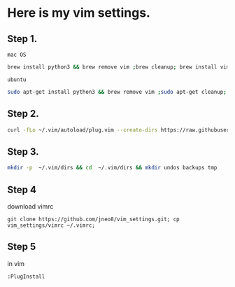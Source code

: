 # Here is my vim settings.


## Step 1.

`mac OS`

```bash
brew install python3 && brew remove vim ;brew cleanup; brew install vim --with-python3 --without-python --with-ruby --with-override-system-vi
```

`ubuntu`

```bash
sudo apt-get install python3 && brew remove vim ;sudo apt-get cleanup; sudo apt-get install vim; sudo apt-get install vim-nox;
```

## Step 2.

```bash
curl -fLo ~/.vim/autoload/plug.vim --create-dirs https://raw.githubusercontent.com/junegunn/vim-plug/master/plug.vim
```

## Step 3.

```bash
mkdir -p  ~/.vim/dirs && cd  ~/.vim/dirs && mkdir undos backups tmp
```

## Step 4

download vimrc

```
git clone https://github.com/jneo8/vim_settings.git; cp vim_settings/vimrc ~/.vimrc;
```

## Step 5

in vim

```
:PlugInstall
```
